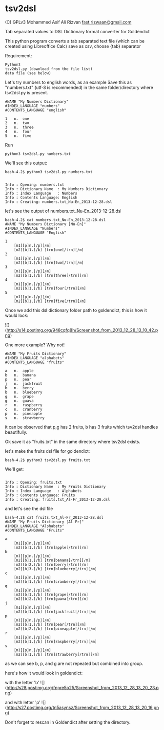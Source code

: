 tsv2dsl
=======
(C) GPLv3 Mohammed Asif Ali Rizvan <fast.rizwaan@gmail.com>

Tab separated values to DSL Dictionary format converter for Goldendict

This python program converts a tab separated text file (which can be created using Libreoffice Calc) save as csv, choose {tab} separator

Requirement:
```
Python3
tsv2dsl.py (download from the file list)
data file (see below)
```
Let's try numbers to english words, as an example
Save this as "numbers.txt" (utf-8 is recommended) in the same folder/directory where tsv2dsl.py is present.

```
#NAME "My Numbers Dictionary"
#INDEX_LANGUAGE "numbers"
#CONTENTS_LANGUAGE "english"

1	n.	one
2	n.	two
3	n.	three	
4	n.	four
5	n.	five
```

Run
```
python3 tsv2dsl.py numbers.txt
```
We'll see this output:
```
bash-4.2$ python3 tsv2dsl.py numbers.txt 


Info : Opening: numbers.txt
Info : Dictionary Name  : My Numbers Dictionary
Info : Index Language   : Numbers
Info : Contents Language: English
Info : Creating: numbers.txt_Nu-En_2013-12-28.dsl
```
let's see the output of numbers.txt_Nu-En_2013-12-28.dsl
```
bash-4.2$ cat numbers.txt_Nu-En_2013-12-28.dsl
#NAME "My Numbers Dictionary [Nu-En]"
#INDEX_LANGUAGE "Numbers"
#CONTENTS_LANGUAGE "English"

1
	[m1][p]n.[/p][/m]
	[m2][b]1.[/b] [trn]one[/trn][/m]
2
	[m1][p]n.[/p][/m]
	[m2][b]1.[/b] [trn]two[/trn][/m]
3
	[m1][p]n.[/p][/m]
	[m2][b]1.[/b] [trn]three[/trn][/m]
4
	[m1][p]n.[/p][/m]
	[m2][b]1.[/b] [trn]four[/trn][/m]
5
	[m1][p]n.[/p][/m]
	[m2][b]1.[/b] [trn]five[/trn][/m]

```

Once we add this dsl dictionary folder path to goldendict, this is how it would look:

![] (http://s14.postimg.org/948cqfq8h/Screenshot_from_2013_12_28_13_10_42.png)


One more example? Why not!

```
#NAME "My Fruits Dictionary"
#INDEX_LANGUAGE "alphabets"
#CONTENTS_LANGUAGE "fruits"

a	n.	apple
b	n.	banana
p	n.	pear
j	n.	jackfruit
b	n.	berry
b	n.	blueberry
g	n.	grape
g	n.	guava
r	n.	raspberry
c	n.	cranberry
p	n.	pineapple
s	n.	strawberry
```
it can be observed that p,g has 2 fruits, b has 3 fruits which tsv2dsl handles beautifully.

Ok save it as "fruits.txt" in the same directory where tsv2dsl exists.

let's make the fruits dsl file for goldendict:
```
bash-4.2$ python3 tsv2dsl.py fruits.txt 
```
We'll get:

```

Info : Opening: fruits.txt
Info : Dictionary Name  : My Fruits Dictionary
Info : Index Language   : Alphabets
Info : Contents Language: Fruits
Info : Creating: fruits.txt_Al-Fr_2013-12-28.dsl
```
and let's see the dsl file

```
bash-4.2$ cat fruits.txt_Al-Fr_2013-12-28.dsl
#NAME "My Fruits Dictionary [Al-Fr]"
#INDEX_LANGUAGE "Alphabets"
#CONTENTS_LANGUAGE "Fruits"

a
	[m1][p]n.[/p][/m]
	[m2][b]1.[/b] [trn]apple[/trn][/m]
b
	[m1][p]n.[/p][/m]
	[m2][b]1.[/b] [trn]banana[/trn][/m]
	[m2][b]2.[/b] [trn]berry[/trn][/m]
	[m2][b]3.[/b] [trn]blueberry[/trn][/m]
c
	[m1][p]n.[/p][/m]
	[m2][b]1.[/b] [trn]cranberry[/trn][/m]
g
	[m1][p]n.[/p][/m]
	[m2][b]1.[/b] [trn]grape[/trn][/m]
	[m2][b]2.[/b] [trn]guava[/trn][/m]
j
	[m1][p]n.[/p][/m]
	[m2][b]1.[/b] [trn]jackfruit[/trn][/m]
p
	[m1][p]n.[/p][/m]
	[m2][b]1.[/b] [trn]pear[/trn][/m]
	[m2][b]2.[/b] [trn]pineapple[/trn][/m]
r
	[m1][p]n.[/p][/m]
	[m2][b]1.[/b] [trn]raspberry[/trn][/m]
s
	[m1][p]n.[/p][/m]
	[m2][b]1.[/b] [trn]strawberry[/trn][/m]
```
as we can see b, p, and g are not repeated but combined into group.

here's how it would look in goldendict:

with the letter 'b'
![] (http://s28.postimg.org/fnpre5o25/Screenshot_from_2013_12_28_13_20_23.png)


and with letter 'p'
![] (http://s27.postimg.org/tn5asynsz/Screenshot_from_2013_12_28_13_20_16.png)

Don't forget to rescan in Goldendict after setting the directory.
